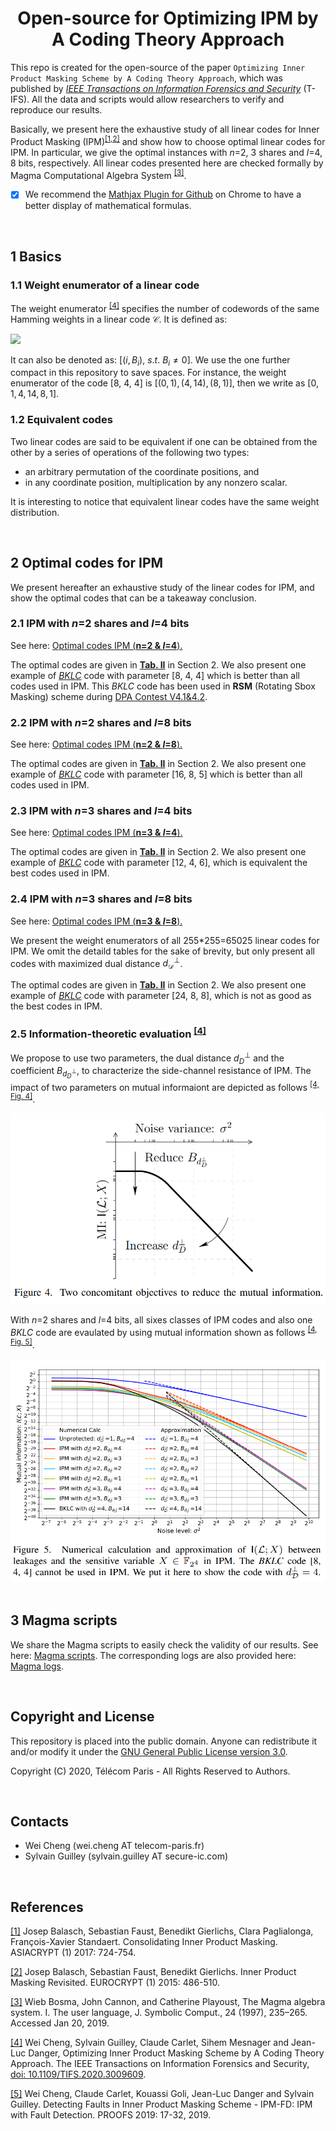 <h1 align="center">Open-source for Optimizing IPM by A Coding Theory Approach</h1>

This repo is created for the open-source of the paper `Optimizing Inner Product Masking Scheme by A Coding Theory Approach`, which was published by [*IEEE Transactions on Information Forensics and Security*](https://ches.iacr.org/2021) (T-IFS). All the data and scripts would allow researchers to verify and reproduce our results.

Basically, we present here the exhaustive study of all linear codes for Inner Product Masking (IPM)<sup>[[1,2]](#references)</sup> and show how to choose optimal linear codes for IPM. 
In particular, we give the optimal instances with *n*=2, 3 shares and *l*=4, 8 bits, respectively. All linear codes presented here are checked formally by Magma Computational Algebra System <sup>[[3]](#references)</sup>.

- [x] We recommend the [Mathjax Plugin for Github](https://chrome.google.com/webstore/detail/mathjax-plugin-for-github/ioemnmodlmafdkllaclgeombjnmnbima) on Chrome to have a better display of mathematical formulas.

<br/>

## 1 Basics

### 1.1 Weight enumerator of a linear code

The weight enumerator <sup>[[4]](#references)</sup> specifies the number of codewords of the same Hamming weights in a linear code $\mathcal{C}$. It is defined as:

<img src="http://latex.codecogs.com/gif.latex?W_\mathcal{C}(X, Y) = \sum_{i=0}^n B_iX^{n-i}Y^i" />

It can also be denoted as: $[ (i, B_i), ~s.t. ~B_i\neq 0]$. We use the one further compact in this repository to save spaces. For instance, the weight enumerator of the code [8, 4, 4] is $[(0, 1), (4, 14), (8, 1)]$, then we write as $[0,1, 4, 14, 8, 1]$.

### 1.2 Equivalent codes

Two linear codes are said to be equivalent if one can be obtained from the other by a series of operations of the following two types:

 - an arbitrary permutation of the coordinate positions, and
 - in any coordinate position, multiplication by any nonzero scalar.

It is interesting to notice that equivalent linear codes have the same weight distribution.

<br/>

## 2 Optimal codes for IPM

We present hereafter an exhaustive study of the linear codes for IPM, and show the optimal codes that can be a takeaway conclusion.

### 2.1 IPM with $n$=2 shares and $l$=4 bits

See here: [Optimal codes IPM (**n=2 & $l$=4**).](https://nbviewer.jupyter.org/github/Qomo-CHENG/OC-IPM/blob/master/optimal_codes/ipm_codes_n2k4.ipynb)

The optimal codes are given in **[Tab. II](https://nbviewer.jupyter.org/github/Qomo-CHENG/OC-IPM/blob/master/optimal_codes/ipm_codes_n2k4.ipynb)** in Section 2. We also present one example of [*BKLC*](http://magma.maths.usyd.edu.au/magma/handbook/text/1881#21217) code with parameter [8, 4, 4] which is better than all codes used in IPM. This *BKLC* code has been used in **RSM** (Rotating Sbox Masking) scheme during [DPA Contest V4.1&4.2](http://www.dpacontest.org/v4/index.php).

### 2.2 IPM with $n$=2 shares and $l$=8 bits

See here: [Optimal codes IPM (**n=2 & $l$=8**).](https://nbviewer.jupyter.org/github/Qomo-CHENG/OC-IPM/blob/master/optimal_codes/ipm_codes_n2k8.ipynb)

The optimal codes are given in **[Tab. II](https://nbviewer.jupyter.org/github/Qomo-CHENG/OC-IPM/blob/master/optimal_codes/ipm_codes_n2k8.ipynb)** in Section 2. We also present one example of [*BKLC*](http://magma.maths.usyd.edu.au/magma/handbook/text/1881#21217) code with parameter [16, 8, 5] which is better than all codes used in IPM.

### 2.3 IPM with $n$=3 shares and $l$=4 bits

See here: [Optimal codes IPM (**n=3 & $l$=4**).](https://nbviewer.jupyter.org/github/Qomo-CHENG/OC-IPM/blob/master/optimal_codes/ipm_codes_n3k4.ipynb)

The optimal codes are given in **[Tab. II](https://nbviewer.jupyter.org/github/Qomo-CHENG/OC-IPM/blob/master/optimal_codes/ipm_codes_n3k4.ipynb)** in Section 2. We also present one example of [*BKLC*](http://magma.maths.usyd.edu.au/magma/handbook/text/1881#21217) code with parameter [12, 4, 6], which is equivalent the best codes used in IPM.

### 2.4 IPM with $n$=3 shares and $l$=8 bits

See here: [Optimal codes IPM (**n=3 & $l$=8**).](https://nbviewer.jupyter.org/github/Qomo-CHENG/OC-IPM/blob/master/optimal_codes/ipm_codes_n3k8.ipynb)

We present the weight enumerators of all 255*255=65025 linear codes for IPM. We omit the detaild tables for the sake of brevity, but only present all codes with maximized dual distance $d_{\mathcal{D}}^\perp$.

<!-- Full logs with different combinations of *$L_2$* and *$L_3$*, and also properties of the generated codes (*code parameters*, *generator matrices*, *weight enumerators*, *weight distributions*) are presented here: [Full logs for IPM with *$n=3$* shares and *$l=8$* bits](https://github.com/Qomo-CHENG/OC-IPM/blob/master/weight_enumerators/weight_code_n3k8_full.log). -->

The optimal codes are given in **[Tab. II](https://nbviewer.jupyter.org/github/Qomo-CHENG/OC-IPM/blob/master/optimal_codes/ipm_codes_n3k8.ipynb)** in Section 2. We also present one example of [*BKLC*](http://magma.maths.usyd.edu.au/magma/handbook/text/1881#21217) code with parameter [24, 8, 8], which is not as good as the best codes in IPM.

### 2.5 Information-theoretic evaluation <sup>[[4]](#references)</sup>

We propose to use two parameters, the dual distance $d_{D}^\perp$ and the coefficient $B_{d_{D}^\perp}$, to characterize the side-channel resistance of IPM. The impact of two parameters on mutual informaiont are depicted as follows <sup>[[4, Fig. 4]](#references)</sup>.
<div class="img-wrap" style="text-align:center">
<img src="figures/tifs_fig4.png" width="512">
</div>

With $n$=2 shares and $l$=4 bits, all sixes classes of IPM codes and also one *BKLC* code are evaulated by using mutual information shown as follows <sup>[[4, Fig. 5]](#references)</sup>. 
<div class="img-wrap" style="text-align:center">
<img src="figures/tifs_fig5.png" width="512">
</div>

<br/>

## 3 Magma scripts

We share the Magma scripts to easily check the validity of our results. See here: [Magma scripts](https://github.com/Qomo-CHENG/OC-IPM/blob/master/magma_scripts/magma_weight_code_n2k4.m). The corresponding logs are also provided here: [Magma logs](https://github.com/Qomo-CHENG/OC-IPM/blob/master/magma_scripts/magma_weight_code_n2k4.log).

<br/>

## Copyright and License

This repository is placed into the public domain. Anyone can redistribute it and/or modify it under the [GNU General Public License version 3.0](https://www.gnu.org/licenses/gpl-3.0.html).

Copyright (C) 2020, Télécom Paris - All Rights Reserved to Authors.

<br/>

## Contacts
- Wei Cheng (wei.cheng AT telecom-paris.fr)
- Sylvain Guilley (sylvain.guilley AT secure-ic.com)

<br/>

## References

[[1]](#references) Josep Balasch, Sebastian Faust, Benedikt Gierlichs, Clara Paglialonga, François-Xavier Standaert.
Consolidating Inner Product Masking. ASIACRYPT (1) 2017: 724-754.

[[2]](#references) Josep Balasch, Sebastian Faust, Benedikt Gierlichs.
Inner Product Masking Revisited. EUROCRYPT (1) 2015: 486-510.

[[3]](#references) Wieb Bosma, John Cannon, and Catherine Playoust, The Magma algebra system. I. The user language, J. Symbolic Comput., 24 (1997), 235–265. Accessed Jan 20, 2019.

[[4]](#references) Wei Cheng, Sylvain Guilley, Claude Carlet, Sihem Mesnager and Jean-Luc Danger, Optimizing Inner Product Masking Scheme by A Coding Theory Approach. The IEEE Transactions on Information Forensics and Security, [doi: 10.1109/TIFS.2020.3009609](https://ieeexplore.ieee.org/document/9141357).

[[5]](#references) Wei Cheng, Claude Carlet, Kouassi Goli, Jean-Luc Danger and Sylvain Guilley. Detecting Faults in Inner Product Masking Scheme - IPM-FD: IPM with Fault Detection. PROOFS 2019: 17-32, 2019.